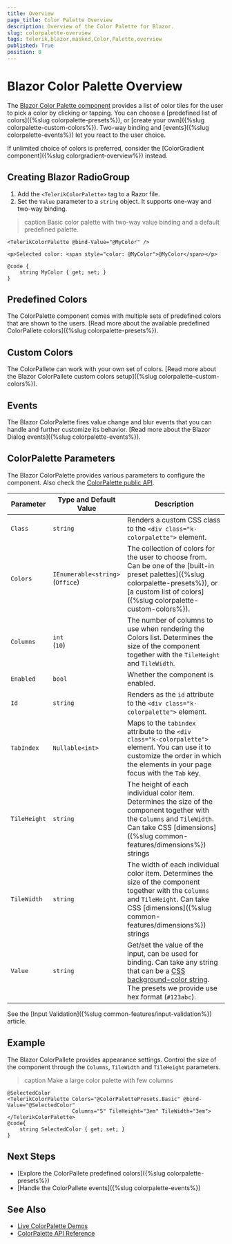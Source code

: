 ```yaml
---
title: Overview
page_title: Color Palette Overview
description: Overview of the Color Palette for Blazor.
slug: colorpalette-overview
tags: telerik,blazor,masked,Color,Palette,overview
published: True
position: 0
---
```


# Blazor Color Palette Overview

The <a href = "https://www.telerik.com/blazor-ui/colorpalette" target="_blank">Blazor Color Palette component</a> provides a list of color tiles for the user to pick a color by clicking or tapping. You can choose a [predefined list of colors]({%slug colorpalette-presets%}), or [create your own]({%slug colorpalette-custom-colors%}). Two-way binding and [events]({%slug colorpalette-events%}) let you react to the user choice.

If unlimited choice of colors is preferred, consider the [ColorGradient component]({%slug colorgradient-overview%}) instead.

## Creating Blazor RadioGroup

1. Add the `<TelerikColorPalette>` tag to a Razor file.
1. Set the `Value` parameter to a `string` object. It supports one-way and two-way binding.

>caption Basic color palette with two-way value binding and a default predefined palette.

````CSHTML
<TelerikColorPalette @bind-Value="@MyColor" />

<p>Selected color: <span style="color: @MyColor">@MyColor</span></p>

@code {
    string MyColor { get; set; }
}
````

## Predefined Colors

The ColorPalette component comes with multiple sets of predefined colors that are shown to the users. [Read more about the available predefined ColorPallete colors]({%slug colorpalette-presets%}).

## Custom Colors

The ColorPallete can work with your own set of colors. [Read more about the Blazor ColorPallete custom colors setup]({%slug colorpalette-custom-colors%}).

## Events

The Blazor ColorPalette fires value change and blur events that you can handle and further customize its behavior. [Read more about the Blazor Dialog events]({%slug colorpalette-events%}).

## ColorPalette Parameters

The Blazor ColorPalette provides various parameters to configure the component. Also check the [ColorPalette public API](/blazor-ui/api/Telerik.Blazor.Components.TelerikColorPalette).

<style>
    article style + table {
        table-layout: auto;
        word-break: normal;
    }
</style>
| Parameter | Type and Default Value | Description |
| ----------- | ----------- | ----------- |
| `Class` | `string` | Renders a custom CSS class to the `<div class="k-colorpalette">` element. |
| `Colors` | `IEnumerable<string>` <br /> (`Office`) | The collection of colors for the user to choose from. Can be one of the [built-in preset palettes]({%slug colorpalette-presets%}), or [a custom list of colors]({%slug colorpalette-custom-colors%}). |
| `Columns` | `int` <br /> (`10`) | The number of columns to use when rendering the Colors list. Determines the size of the component together with the `TileHeight` and `TileWidth`. |
| `Enabled` | `bool` | Whether the component is enabled. |
| `Id` | `string` | Renders as the `id` attribute to the `<div class="k-colorpalette">` element. |
| `TabIndex` | `Nullable<int>` | Maps to the `tabindex` attribute to the `<div class="k-colorpalette">` element. You can use it to customize the order in which the elements in your page focus with the `Tab` key. |
| `TileHeight` | `string` | The height of each individual color item. Determines the size of the component together with the `Columns` and `TileWidth`. Can take CSS [dimensions]({%slug common-features/dimensions%}) strings  |
| `TileWidth` | `string` | The width of each individual color item. Determines the size of the component together with the `Columns` and `TileHeight`. Can take CSS [dimensions]({%slug common-features/dimensions%}) strings  |
| `Value` | `string` | Get/set the value of the input, can be used for binding. Can take any string that can be a [CSS background-color string](https://css-tricks.com/almanac/properties/b/background-color/). The presets we provide use hex format (`#123abc`). |

See the [Input Validation]({%slug common-features/input-validation%}) article.

## Example

The Blazor ColorPallete provides appearance settings. Control the size of the component through the `Columns`, `TileWidth` and `TileHeight` parameters.

>caption Make a large color palette with few columns

````CSHTML
@SelectedColor
<TelerikColorPalette Colors="@ColorPalettePresets.Basic" @bind-Value="@SelectedColor"
                     Columns="5" TileHeight="3em" TileWidth="3em">
</TelerikColorPalette>
@code{
    string SelectedColor { get; set; }
}
````

## Next Steps

* [Explore the ColorPallete predefined colors]({%slug colorpalette-presets%})
* [Handle the ColorPallete events]({%slug colorpalette-events%})

## See Also

* [Live ColorPalette Demos](https://demos.telerik.com/blazor-ui/colorpalette/overview)
* [ColorPalette API Reference](https://docs.telerik.com/blazor-ui/api/Telerik.Blazor.Components.TelerikColorPalette)
